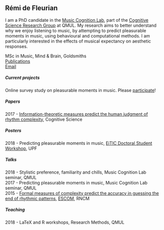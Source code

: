 ## Rémi de Fleurian

I am a PhD candidate in the [Music Cognition Lab](http://music-cognition.eecs.qmul.ac.uk/), part of the [Cognitive Science Research Group](http://cogsci.eecs.qmul.ac.uk/) at QMUL. My research aims to better understand why we enjoy listening to music, by attempting to predict pleasurable moments in music, using behavioural and computational methods. I am particularly interested in the effects of musical expectancy on aesthetic responses.

MSc in Music, Mind & Brain, Goldsmiths  
[Publications](https://scholar.google.co.uk/citations?user=kH6xaHsAAAAJ)   
[Email](mailto:r.defleurian@qmul.ac.uk)

##### Current projects
Online survey study on pleasurable moments in music. Please [participate](https://qmulsciences.qualtrics.com/jfe/form/SV_24CEZwe2NiaiP7n)!

##### Papers
2017 - [Information-theoretic measures predict the human judgment of rhythm complexity](https://github.com/remidefleurian/remidefleurian.github.io/raw/master/papers/defleurian2017.pdf), Cognitive Science

##### Posters
2018 - Predicting pleasurable moments in music, [EiTIC Doctoral Student Workshop](https://www.upf.edu/web/etic_doctoral_workshop/), UPF

##### Talks
2018 - Stylistic preference, familiarity and chills, Music Cognition Lab seminar, QMUL  
2017 - Predicting pleasurable moments in music, Music Cognition Lab seminar, QMUL  
2015 - [Formal measures of complexity predict the accuracy in guessing the end of rhythmic patterns](https://github.com/remidefleurian/remidefleurian.github.io/raw/master/talks/defleurian2015.pdf), [ESCOM](http://www.escom.org/conferences-triennial.html), RNCM

##### Teaching
2018 - LaTeX and R workshops, Research Methods, QMUL